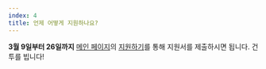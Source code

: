 ```yaml
---
index: 4
title: 언제 어떻게 지원하나요?
---
```


<strong>3월 9일부터 26일까지</strong> [메인 페이지](https://jbnu-likelion.web.app/#main)의 [지원하기](https://forms.gle/yqFkpiVpoHZEo57q9)를 통해 지원서를 제출하시면 됩니다. 건투를 빕니다!


